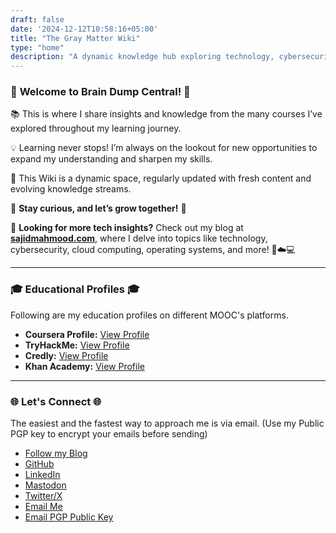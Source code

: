 ```yaml
---
draft: false
date: '2024-12-12T10:58:16+05:00'
title: "The Gray Matter Wiki"
type: "home"
description: "A dynamic knowledge hub exploring technology, cybersecurity, cloud computing, operating systems, and more. Continuously updated with insights from courses and lifelong learning to inspire curiosity and growth."
---
```


### 🌟 **Welcome to Brain Dump Central!** 🌟

📚 This is where I share insights and knowledge from the many courses I’ve explored throughout my learning journey.

💡 Learning never stops! I’m always on the lookout for new opportunities to expand my understanding and sharpen my skills.

🔄 This Wiki is a dynamic space, regularly updated with fresh content and evolving knowledge streams.

🌱 **Stay curious, and let’s grow together!** 🚀

📖 **Looking for more tech insights?** Check out my blog at **[sajidmahmood.com](https://sajidmahmood.com)**, where I delve into topics like technology, cybersecurity, cloud computing, operating systems, and more! 🔐☁️💻

---

### 🎓 **Educational Profiles** 🎓

Following are my education profiles on different MOOC's platforms.

- **Coursera Profile:** [View Profile](https://www.coursera.org/learner/abuturabofficial)
- **TryHackMe:** [View Profile](https://tryhackme.com/p/abuturabofficial)
- **Credly:** [View Profile](https://www.credly.com/users/abuturabofficial)
- **Khan Academy:** [View Profile](https://www.khanacademy.org/profile/abuturabofficial/)

---
### 🌐 **Let's Connect** 🌐

The easiest and the fastest way to approach me is via email. (Use my Public PGP key to encrypt your emails before sending)

- <i class="fas fa-book"></i> [Follow my Blog](https://sajidmahmood.com)
- <i class="fab fa-github"></i> [GitHub](https://github.com/abuturabofficial)  
- <i class="fab fa-linkedin"></i> [LinkedIn](https://linkedin.com/in/abuturabofficial)  
- <i class="fab fa-mastodon"></i> [Mastodon](https://mastodon.social/@abuturab)  
- <i class="fab fa-x-twitter"></i> [Twitter/X](https://x.com/abuturabofcl)  
- <i class="fas fa-envelope"></i> [Email Me](mailto:thesajid@proton.me)
- <i class="fas fa-key"></i> [Email PGP Public Key](/misc/publickey.thesajid@proton.me.asc)

